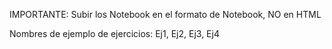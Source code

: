 IMPORTANTE:
Subir los Notebook en el formato de Notebook, NO en HTML

Nombres de ejemplo de ejercicios: Ej1, Ej2, Ej3, Ej4
